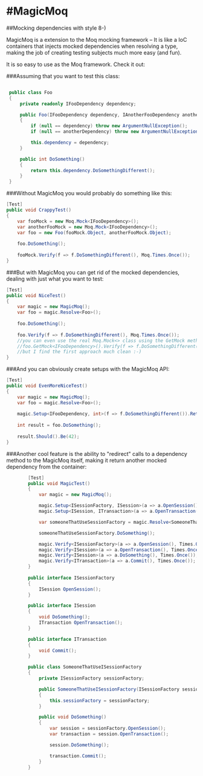 #MagicMoq
========

##Mocking dependencies with style 8-)

MagicMoq is a extension to the Moq mocking framework – It is like a IoC containers that injects mocked dependencies when resolving a type, making the job of creating testing subjects much more easy (and fun).

It is so easy to use as the Moq framework. Check it out:


###Assuming that you want to test this class:
```C#

 public class Foo
 {
     private readonly IFooDependency dependency;

     public Foo(IFooDependency dependency, IAnotherFooDependency anotherDependency)
     {
         if (null == dependency) throw new ArgumentNullException();
         if (null == anotherDependency) throw new ArgumentNullException();

         this.dependency = dependency;
     }

     public int DoSomething()
     {
         return this.dependency.DoSomethingDifferent();
     }
 }
```

###Without MagicMoq you would probably do something like this:
```C#
[Test]
public void CrappyTest()
{
    var fooMock = new Moq.Mock<IFooDependency>();
    var anotherFooMock = new Moq.Mock<IFooDependency>();
    var foo = new Foo(fooMock.Object, anotherFooMock.Object);
    
    foo.DoSomething();
    
    fooMock.Verify(f => f.DoSomethingDifferent(), Moq.Times.Once());
}

```

###But with MagicMoq you can get rid of the mocked dependencies, dealing with just what you want to test:
```C#
[Test]
public void NiceTest()
{
    var magic = new MagicMoq();
    var foo = magic.Resolve<Foo>();
    
    foo.DoSomething();
    
    foo.Verify(f => f.DoSomethingDifferent(), Moq.Times.Once());
    //you can even use the real Moq.Mock<> class using the GetMock method, like this:
    //foo.GetMock<IFooDependency>().Verify(f => f.DoSomethingDifferent(), Moq.Times.Once());
    //but I find the first approach much clean :-)
}
```

###And you can obviously create setups with the MagicMoq API:
```C#
[Test]
public void EvenMoreNiceTest()
{
    var magic = new MagicMoq();
    var foo = magic.Resolve<Foo>();
    
    magic.Setup<IFooDependency, int>(f => f.DoSomethingDifferent()).Returns(42);
    
    int result = foo.DoSomething();
    
    result.Should().Be(42);
}
```

###Another cool feature is the ability to "redirect" calls to a dependency method to the MagicMoq itself, making it return another mocked dependency from the container:
```C#
        [Test]
        public void MagicTest()
        {
            var magic = new MagicMoq();

            magic.Setup<ISessionFactory, ISession>(a => a.OpenSession()).AndMagicallyResolve(magic);
            magic.Setup<ISession, ITransaction>(a => a.OpenTransaction()).AndMagicallyResolve(magic);

            var someoneThatUseSessionFactory = magic.Resolve<SomeoneThatUseISessionFactory>();

            someoneThatUseSessionFactory.DoSomething();

            magic.Verify<ISessionFactory>(a => a.OpenSession(), Times.Once());
            magic.Verify<ISession>(a => a.OpenTransaction(), Times.Once());
            magic.Verify<ISession>(a => a.DoSomething(), Times.Once());
            magic.Verify<ITransaction>(a => a.Commit(), Times.Once());
        }
        
        public interface ISessionFactory
        {
            ISession OpenSession();
        }

        public interface ISession
        {
            void DoSomething();
            ITransaction OpenTransaction();
        }

        public interface ITransaction
        {
            void Commit();
        }

        public class SomeoneThatUseISessionFactory
        {
            private ISessionFactory sessionFactory;

            public SomeoneThatUseISessionFactory(ISessionFactory sessionFactory)
            {
                this.sessionFactory = sessionFactory;
            }

            public void DoSomething()
            {
                var session = sessionFactory.OpenSession();
                var transaction = session.OpenTransaction();

                session.DoSomething();

                transaction.Commit();
            }
        }
```


